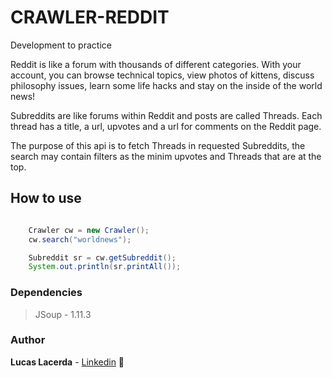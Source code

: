 # CRAWLER-REDDIT

Development to practice

Reddit is like a forum with thousands of different categories. With your account, you can browse technical topics, view photos of kittens, discuss philosophy issues, learn some life hacks and stay on the inside of the world news!

Subreddits are like forums within Reddit and posts are called Threads.
Each thread has a title, a url, upvotes and a url for comments on the Reddit page.

The purpose of this api is to fetch Threads in requested Subreddits, the search may contain filters as the minim upvotes and Threads that are at the top.

## How to use

```java

    Crawler cw = new Crawler();
	cw.search("worldnews");

	Subreddit sr = cw.getSubreddit();
	System.out.println(sr.printAll());

```

### Dependencies 

> JSoup - 1.11.3


### Author

**Lucas Lacerda** - [Linkedin](https://www.linkedin.com/in/lucaaslb/) :pizza: